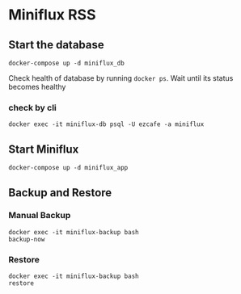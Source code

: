 # Miniflux RSS

## Start the database

```
docker-compose up -d miniflux_db
```

Check health of database by running `docker ps`. Wait until its status becomes healthy

### check by cli
`docker exec -it miniflux-db psql -U ezcafe -a miniflux`

## Start Miniflux

```
docker-compose up -d miniflux_app
```

## Backup and Restore

### Manual Backup
<!-- https://github.com/tiredofit/docker-db-backup -->
```
docker exec -it miniflux-backup bash
backup-now
```

### Restore
```
docker exec -it miniflux-backup bash
restore
```
